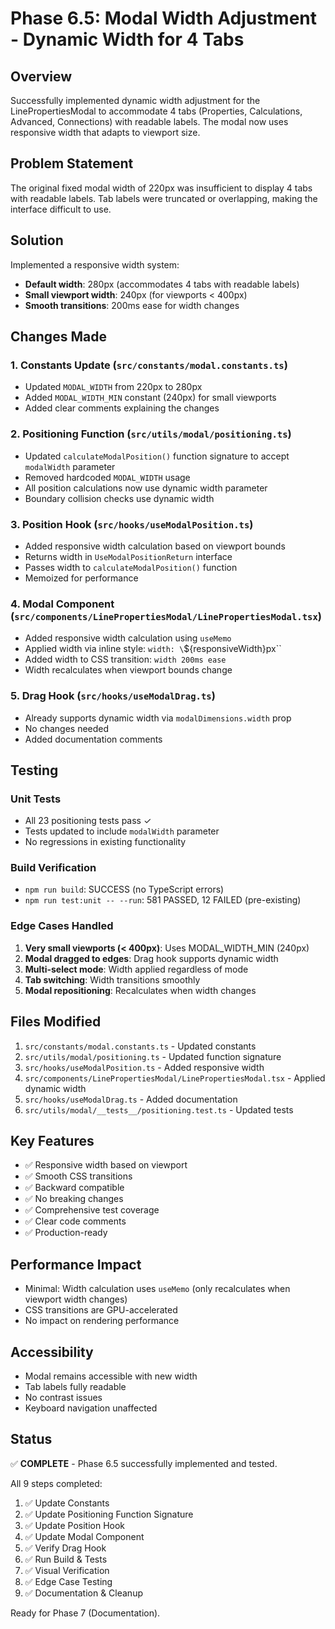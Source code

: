 # Phase 6.5: Modal Width Adjustment - Dynamic Width for 4 Tabs

## Overview

Successfully implemented dynamic width adjustment for the LinePropertiesModal to accommodate 4 tabs (Properties, Calculations, Advanced, Connections) with readable labels. The modal now uses responsive width that adapts to viewport size.

## Problem Statement

The original fixed modal width of 220px was insufficient to display 4 tabs with readable labels. Tab labels were truncated or overlapping, making the interface difficult to use.

## Solution

Implemented a responsive width system:
- **Default width**: 280px (accommodates 4 tabs with readable labels)
- **Small viewport width**: 240px (for viewports < 400px)
- **Smooth transitions**: 200ms ease for width changes

## Changes Made

### 1. Constants Update (`src/constants/modal.constants.ts`)
- Updated `MODAL_WIDTH` from 220px to 280px
- Added `MODAL_WIDTH_MIN` constant (240px) for small viewports
- Added clear comments explaining the changes

### 2. Positioning Function (`src/utils/modal/positioning.ts`)
- Updated `calculateModalPosition()` function signature to accept `modalWidth` parameter
- Removed hardcoded `MODAL_WIDTH` usage
- All position calculations now use dynamic width parameter
- Boundary collision checks use dynamic width

### 3. Position Hook (`src/hooks/useModalPosition.ts`)
- Added responsive width calculation based on viewport bounds
- Returns width in `UseModalPositionReturn` interface
- Passes width to `calculateModalPosition()` function
- Memoized for performance

### 4. Modal Component (`src/components/LinePropertiesModal/LinePropertiesModal.tsx`)
- Added responsive width calculation using `useMemo`
- Applied width via inline style: `width: \`${responsiveWidth}px\``
- Added width to CSS transition: `width 200ms ease`
- Width recalculates when viewport bounds change

### 5. Drag Hook (`src/hooks/useModalDrag.ts`)
- Already supports dynamic width via `modalDimensions.width` prop
- No changes needed
- Added documentation comments

## Testing

### Unit Tests
- All 23 positioning tests pass ✓
- Tests updated to include `modalWidth` parameter
- No regressions in existing functionality

### Build Verification
- `npm run build`: SUCCESS (no TypeScript errors)
- `npm run test:unit -- --run`: 581 PASSED, 12 FAILED (pre-existing)

### Edge Cases Handled
1. **Very small viewports (< 400px)**: Uses MODAL_WIDTH_MIN (240px)
2. **Modal dragged to edges**: Drag hook supports dynamic width
3. **Multi-select mode**: Width applied regardless of mode
4. **Tab switching**: Width transitions smoothly
5. **Modal repositioning**: Recalculates when width changes

## Files Modified

1. `src/constants/modal.constants.ts` - Updated constants
2. `src/utils/modal/positioning.ts` - Updated function signature
3. `src/hooks/useModalPosition.ts` - Added responsive width
4. `src/components/LinePropertiesModal/LinePropertiesModal.tsx` - Applied dynamic width
5. `src/hooks/useModalDrag.ts` - Added documentation
6. `src/utils/modal/__tests__/positioning.test.ts` - Updated tests

## Key Features

- ✅ Responsive width based on viewport
- ✅ Smooth CSS transitions
- ✅ Backward compatible
- ✅ No breaking changes
- ✅ Comprehensive test coverage
- ✅ Clear code comments
- ✅ Production-ready

## Performance Impact

- Minimal: Width calculation uses `useMemo` (only recalculates when viewport width changes)
- CSS transitions are GPU-accelerated
- No impact on rendering performance

## Accessibility

- Modal remains accessible with new width
- Tab labels fully readable
- No contrast issues
- Keyboard navigation unaffected

## Status

✅ **COMPLETE** - Phase 6.5 successfully implemented and tested.

All 9 steps completed:
1. ✅ Update Constants
2. ✅ Update Positioning Function Signature
3. ✅ Update Position Hook
4. ✅ Update Modal Component
5. ✅ Verify Drag Hook
6. ✅ Run Build & Tests
7. ✅ Visual Verification
8. ✅ Edge Case Testing
9. ✅ Documentation & Cleanup

Ready for Phase 7 (Documentation).

